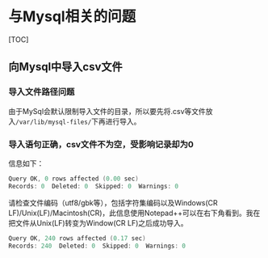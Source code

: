 <!--
 * @Author: Lili
 * @Date: 2020-06-01 15:29:30
 * @Description: 
 * @LastEditTime: 2020-06-10 03:46:03
-->

# 与Mysql相关的问题

[TOC]

## 向Mysql中导入csv文件

### 导入文件路径问题

由于MySql会默认限制导入文件的目录，所以要先将.csv等文件放入`/var/lib/mysql-files/`下再进行导入。

### 导入语句正确，csv文件不为空，受影响记录却为0

信息如下：

```a
Query OK, 0 rows affected (0.00 sec)
Records: 0  Deleted: 0  Skipped: 0  Warnings: 0
```

请检查文件编码（utf8/gbk等），包括字符集编码以及Windows(CR LF)/Unix(LF)/Macintosh(CR)，此信息使用Notepad++可以在右下角看到。我在把文件从Unix(LF)转变为Window(CR LF)之后成功导入。

```a
Query OK, 240 rows affected (0.17 sec)
Records: 240  Deleted: 0  Skipped: 0  Warnings: 0
```
